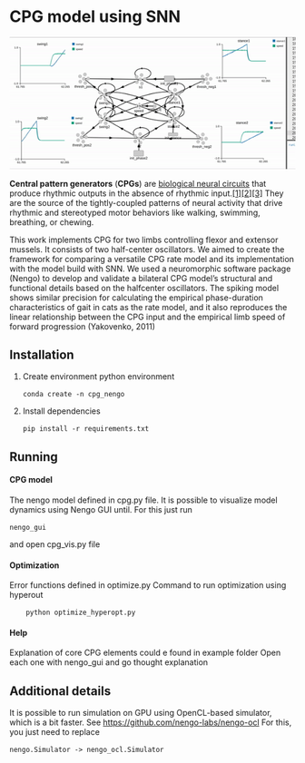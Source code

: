 # CPG model using SNN

![CPG dynamics](images/cpg_dynamics.gif)

**Central pattern generators** (**CPGs**) are [biological neural circuits](https://en.wikipedia.org/wiki/Neural_circuit "Neural circuit") that produce rhythmic outputs in the absence of rhythmic input.[[1]](https://en.wikipedia.org/wiki/Central_pattern_generator#cite_note-Hooper-1)[[2]](https://en.wikipedia.org/wiki/Central_pattern_generator#cite_note-Kuo-2)[[3]](https://en.wikipedia.org/wiki/Central_pattern_generator#cite_note-Guertin-3) They are the source of the tightly-coupled patterns of neural activity that drive rhythmic and stereotyped motor behaviors like walking, swimming, breathing, or chewing.

This work implements CPG for two limbs controlling flexor and extensor mussels. It consists of two half-center oscillators.
We aimed to create the framework for comparing a versatile CPG rate model and its implementation with the model build with SNN. We used a neuromorphic software package (Nengo) to develop and validate a bilateral CPG model’s structural and functional details based on the halfcenter oscillators. The spiking model shows similar precision for calculating the empirical phase-duration characteristics of gait in cats as the rate model, and it also reproduces the linear relationship between the CPG input and the empirical limb speed of forward progression (Yakovenko, 2011)

## Installation

 1. Create environment python environment

        conda create -n cpg_nengo
 2. Install dependencies 
 
        pip install -r requirements.txt

## Running

#### CPG model

The nengo model defined in cpg.py file. It is possible to visualize model dynamics using Nengo GUI until. For this just run 

    nengo_gui
   and open cpg_vis.py file 

#### Optimization
Error functions defined in optimize.py
Command to run optimization using hyperout 
 
        python optimize_hyperopt.py

#### Help
Explanation of core CPG elements could e found in example folder
Open each one with nengo_gui and go thought explanation

## Additional details
It is possible to run simulation on GPU using OpenCL-based simulator, which is a bit faster.
See https://github.com/nengo-labs/nengo-ocl
For this, you just need to replace 

    nengo.Simulator -> nengo_ocl.Simulator
